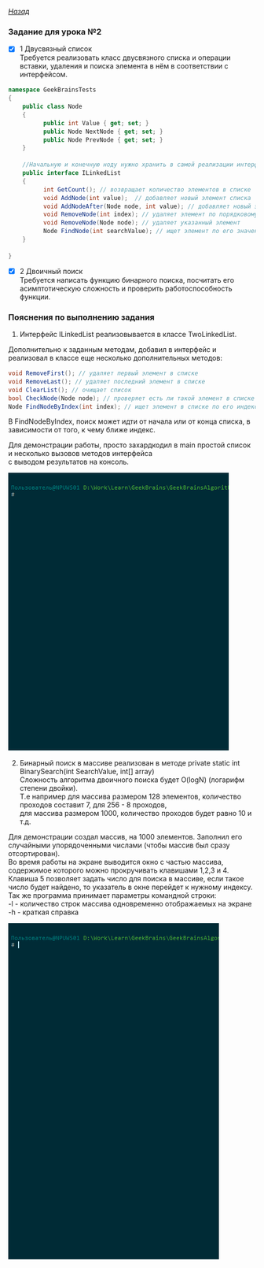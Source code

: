 ﻿*[Назад](./../README.md)*  
  
### Задание для урока №2  
  
- [X] 1 Двусвязный список  
Требуется реализовать класс двусвязного списка и операции вставки, удаления и поиска элемента в нём в соответствии с интерфейсом.  

```cs  
namespace GeekBrainsTests
{
	public class Node
	{
    	  public int Value { get; set; }
    	  public Node NextNode { get; set; }
    	  public Node PrevNode { get; set; }
	}

	//Начальную и конечную ноду нужно хранить в самой реализации интерфейса
	public interface ILinkedList
	{
    	  int GetCount(); // возвращает количество элементов в списке
    	  void AddNode(int value);  // добавляет новый элемент списка
    	  void AddNodeAfter(Node node, int value); // добавляет новый элемент списка после определённого элемента
    	  void RemoveNode(int index); // удаляет элемент по порядковому номеру
    	  void RemoveNode(Node node); // удаляет указанный элемент
    	  Node FindNode(int searchValue); // ищет элемент по его значению
	}

}
```  
  
  
- [X] 2 Двоичный поиск  
Требуется написать функцию бинарного поиска, посчитать его асимптотическую сложность и проверить работоспособность функции.  

### Пояснения по выполнению задания  
  
1. Интерфейс ILinkedList реализовывается в классе TwoLinkedList.  
  
Дополнительно к заданным методам, добавил в интерфейс и реализовал в классе еще несколько дополнительных методов:  
```cs  
void RemoveFirst(); // удаляет первый элемент в списке
void RemoveLast(); // удаляет последний элемент в списке
void ClearList(); // очищает список
bool CheckNode(Node node); // проверяет есть ли такой элемент в списке
Node FindNodeByIndex(int index); // ищет элемент в списке по его индексу
```	 
  
В FindNodeByIndex, поиск может идти от начала или от конца списка, в зависимости от того, к чему ближе индекс.  
  
Для демонстрации работы, просто захардкодил в main простой список и несколько вызовов методов интерфейса  
с выводом результатов на консоль.  
  
![Результат](Docs/lesson-02-01.gif "Результат")  
    
2. Бинарный поиск в массиве реализован в методе private static int BinarySearch(int SearchValue, int[] array)  
Сложность алгоритма двоичного поиска будет O(logN) (логарифм степени двойки).  
Т.е например для массива размером 128 элементов, количество проходов составит 7, для 256 - 8 проходов,  
для массива размером 1000, количество проходов будет равно 10 и т.д.  
  
Для демонстрации создал массив, на 1000 элементов. Заполнил его случайными упорядоченными числами (чтобы массив был сразу отсортирован).  
Во время работы на экране выводится окно с частью массива, содержимое которого можно прокручивать клавишами 1,2,3 и 4.  
Клавиша 5 позволяет задать число для поиска в массиве, если такое число будет найдено, то указатель в окне перейдет к нужному индексу.  
Так же программа принимает параметры командной строки:  
-l <int> - количество строк массива одновременно отображаемых на экране  
-h - краткая справка  
  
![Результат](Docs/lesson-02-02.gif "Результат")  
    